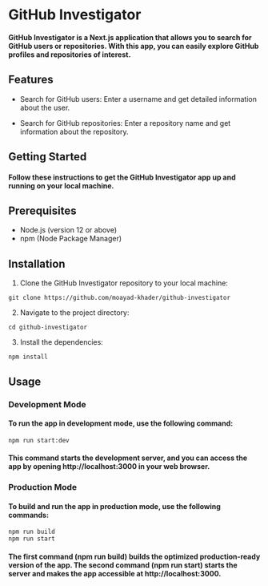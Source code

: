 # GitHub Investigator
#### GitHub Investigator is a Next.js application that allows you to search for GitHub users or repositories. With this app, you can easily explore GitHub profiles and repositories of interest.

## Features
- Search for GitHub users: Enter a username and get detailed information about the user.

- Search for GitHub repositories: Enter a repository name and get information about the repository.

## Getting Started
#### Follow these instructions to get the GitHub Investigator app up and running on your local machine.

## Prerequisites
- Node.js (version 12 or above)
- npm (Node Package Manager)

## Installation
1. Clone the GitHub Investigator repository to your local machine:

```
git clone https://github.com/moayad-khader/github-investigator
```

2. Navigate to the project directory:

```
cd github-investigator
```

3. Install the dependencies:
```
npm install
```

## Usage
### Development Mode
#### To run the app in development mode, use the following command:

```
npm run start:dev
```
#### This command starts the development server, and you can access the app by opening http://localhost:3000 in your web browser.

### Production Mode
#### To build and run the app in production mode, use the following commands:
```
npm run build
npm run start
```
#### The first command (npm run build) builds the optimized production-ready version of the app. The second command (npm run start) starts the server and makes the app accessible at http://localhost:3000.



